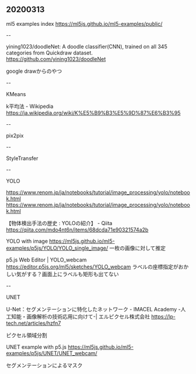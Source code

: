 ## 20200313

ml5 examples index https://ml5js.github.io/ml5-examples/public/

--

yining1023/doodleNet: A doodle classifier(CNN), trained on all 345 categories from Quickdraw dataset. https://github.com/yining1023/doodleNet

google drawからのやつ

--

KMeans

k平均法 - Wikipedia https://ja.wikipedia.org/wiki/K%E5%B9%B3%E5%9D%87%E6%B3%95

--

pix2pix

--

StyleTransfer

--

YOLO

https://www.renom.jp/ja/notebooks/tutorial/image_processing/yolo/notebook.html https://www.renom.jp/ja/notebooks/tutorial/image_processing/yolo/notebook.html

【物体検出手法の歴史 : YOLOの紹介】 - Qiita https://qiita.com/mdo4nt6n/items/68dcda71e90321574a2b

YOLO with image https://ml5js.github.io/ml5-examples/p5js/YOLO/YOLO_single_image/
一枚の画像に対して推定

p5.js Web Editor | YOLO_webcam https://editor.p5js.org/ml5/sketches/YOLO_webcam
ラベルの座標指定がおかしい気がする？画面上にラベルも矩形も出てない

--

UNET

U-Net：セグメンテーションに特化したネットワーク - IMACEL Academy -人工知能・画像解析の技術応用に向けて-| エルピクセル株式会社 https://lp-tech.net/articles/hzfn7

ピクセル領域分割

UNET example with p5.js https://ml5js.github.io/ml5-examples/p5js/UNET/UNET_webcam/

セグメンテーションによるマスク


